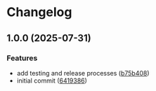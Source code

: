 # Changelog

## 1.0.0 (2025-07-31)


### Features

* add testing and release processes ([b75b408](https://github.com/cloudhippie/clusterapi-hcloud/commit/b75b408fb7f2a4339700e09c479a8823b5eb061c))
* initial commit ([6419386](https://github.com/cloudhippie/clusterapi-hcloud/commit/64193868b52b4d8d9f65f9bd1e023013a6476a0f))
